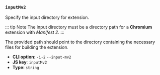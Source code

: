 ### `inputMv2`

Specify the input directory for extension.

::: tip Note
The input directory must be a directory path for a **Chromium** extension with _Manifest 2_.
:::

The provided path should point to the directory containing the necessary files for building the extension.

- **CLI option**: `-i-2` `--input-mv2`
- **JS key**: `inputMv2`
- **Type**: `string`
